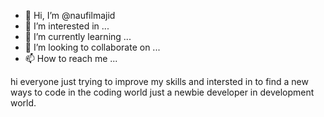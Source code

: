 - 👋 Hi, I’m @naufilmajid
- 👀 I’m interested in ...
- 🌱 I’m currently learning ...
- 💞️ I’m looking to collaborate on ...
- 📫 How to reach me ...

<!---
naufilmajid/naufilmajid is a ✨ special ✨ repository because its `README.md` (this file) appears on your GitHub profile.
You can click the Preview link to take a look at your changes.
--->hi everyone just trying to improve my skills and intersted in to find a new ways to code in the coding world just a newbie developer in development world. 

